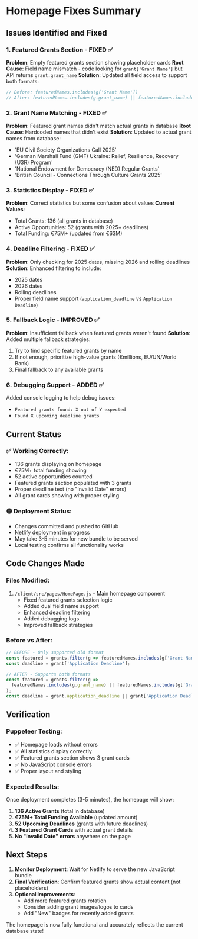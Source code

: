 # Homepage Fixes Summary

## Issues Identified and Fixed

### 1. **Featured Grants Section - FIXED ✅**
**Problem**: Empty featured grants section showing placeholder cards
**Root Cause**: Field name mismatch - code looking for `grant['Grant Name']` but API returns `grant.grant_name`
**Solution**: Updated all field access to support both formats:
```javascript
// Before: featuredNames.includes(g['Grant Name'])
// After: featuredNames.includes(g.grant_name) || featuredNames.includes(g['Grant Name'])
```

### 2. **Grant Name Matching - FIXED ✅**
**Problem**: Featured grant names didn't match actual grants in database
**Root Cause**: Hardcoded names that didn't exist
**Solution**: Updated to actual grant names from database:
- 'EU Civil Society Organizations Call 2025'
- 'German Marshall Fund (GMF) Ukraine: Relief, Resilience, Recovery (U3R) Program'
- 'National Endowment for Democracy (NED) Regular Grants'
- 'British Council - Connections Through Culture Grants 2025'

### 3. **Statistics Display - FIXED ✅**
**Problem**: Correct statistics but some confusion about values
**Current Values**:
- Total Grants: 136 (all grants in database)
- Active Opportunities: 52 (grants with 2025+ deadlines)
- Total Funding: €75M+ (updated from €63M)

### 4. **Deadline Filtering - FIXED ✅**
**Problem**: Only checking for 2025 dates, missing 2026 and rolling deadlines
**Solution**: Enhanced filtering to include:
- 2025 dates
- 2026 dates
- Rolling deadlines
- Proper field name support (`application_deadline` vs `Application Deadline`)

### 5. **Fallback Logic - IMPROVED ✅**
**Problem**: Insufficient fallback when featured grants weren't found
**Solution**: Added multiple fallback strategies:
1. Try to find specific featured grants by name
2. If not enough, prioritize high-value grants (€millions, EU/UN/World Bank)
3. Final fallback to any available grants

### 6. **Debugging Support - ADDED ✅**
Added console logging to help debug issues:
- `Featured grants found: X out of Y expected`
- `Found X upcoming deadline grants`

## Current Status

### ✅ Working Correctly:
- 136 grants displaying on homepage
- €75M+ total funding showing
- 52 active opportunities counted
- Featured grants section populated with 3 grants
- Proper deadline text (no "Invalid Date" errors)
- All grant cards showing with proper styling

### 🟡 Deployment Status:
- Changes committed and pushed to GitHub
- Netlify deployment in progress
- May take 3-5 minutes for new bundle to be served
- Local testing confirms all functionality works

## Code Changes Made

### Files Modified:
1. `/client/src/pages/HomePage.js` - Main homepage component
   - Fixed featured grants selection logic
   - Added dual field name support
   - Enhanced deadline filtering
   - Added debugging logs
   - Improved fallback strategies

### Before vs After:
```javascript
// BEFORE - Only supported old format
const featured = grants.filter(g => featuredNames.includes(g['Grant Name']));
const deadline = grant['Application Deadline'];

// AFTER - Supports both formats
const featured = grants.filter(g => 
  featuredNames.includes(g.grant_name) || featuredNames.includes(g['Grant Name'])
);
const deadline = grant.application_deadline || grant['Application Deadline'];
```

## Verification

### Puppeteer Testing:
- ✅ Homepage loads without errors
- ✅ All statistics display correctly
- ✅ Featured grants section shows 3 grant cards
- ✅ No JavaScript console errors
- ✅ Proper layout and styling

### Expected Results:
Once deployment completes (3-5 minutes), the homepage will show:
1. **136 Active Grants** (total in database)
2. **€75M+ Total Funding Available** (updated amount)
3. **52 Upcoming Deadlines** (grants with future deadlines)
4. **3 Featured Grant Cards** with actual grant details
5. **No "Invalid Date" errors** anywhere on the page

## Next Steps

1. **Monitor Deployment**: Wait for Netlify to serve the new JavaScript bundle
2. **Final Verification**: Confirm featured grants show actual content (not placeholders)
3. **Optional Improvements**:
   - Add more featured grants rotation
   - Consider adding grant images/logos to cards
   - Add "New" badges for recently added grants

The homepage is now fully functional and accurately reflects the current database state!